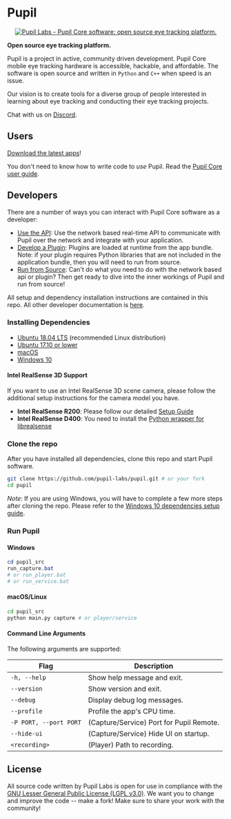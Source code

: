 # Pupil
<a 
href="https://pupil-labs.com"
rel="noopener"
target="_blank">
	<p align="center">
		<img 
		src="https://raw.githubusercontent.com/wiki/pupil-labs/pupil/media/images/pupil_labs_pupil_core_repo_banner.jpg" 
		alt="Pupil Labs - Pupil Core software: open source eye tracking platform."/>
	</p>
</a>

**Open source eye tracking platform.**

Pupil is a project in active, community driven development. Pupil Core mobile eye tracking hardware is accessible, hackable, and affordable. The software is open source and written in `Python` and `C++` when speed is an issue.

Our vision is to create tools for a diverse group of people interested in learning about eye tracking and conducting their eye tracking projects.

Chat with us on [Discord](https://pupil-labs.com/chat "Pupil Server on Discord").

## Users
[Download the latest apps](https://github.com/pupil-labs/pupil/releases/latest "Download Pupil Capture, Pupil Player, and Pupil Service application bundles")! 

You don't need to know how to write code to _use_ Pupil. Read the [Pupil Core user guide](https://docs.pupil-labs.com/core/ "Pupil Core user guide"). 

## Developers
There are a number of ways you can interact with Pupil Core software as a developer:

- [Use the API](https://docs.pupil-labs.com/developer/core/network-api/): Use the network based real-time API to communicate with Pupil over the network and integrate with your application. 
- [Develop a Plugin](https://docs.pupil-labs.com/developer/core/plugin-api/): Plugins are loaded at runtime from the app bundle. Note: if your plugin requires Python libraries that are not included in the application bundle, then you will need to run from source. 
- [Run from Source](#installing-dependencies): Can't do what you need to do with the network based api or plugin? Then get ready to dive into the inner workings of Pupil and run from source!

All setup and dependency installation instructions are contained in this repo. All other developer documentation is [here](https://docs.pupil-labs.com/developer/core "Pupil Core developer docs").

### Installing Dependencies
- [Ubuntu 18.04 LTS](./docs/dependencies-ubuntu18.md "Pupil dependency installation for Ubuntu 18.04") (recommended Linux distribution)
- [Ubuntu 17.10 or lower](./docs/dependencies-ubuntu17.md "Pupil dependency installation for Ubuntu 17.10 or lower")
- [macOS](./docs/dependencies-macos.md "Pupil dependency installation for macOS")
- [Windows 10](./docs/dependencies-windows.md "Pupil dependency installation for Windows 10")

#### Intel RealSense 3D Support

If you want to use an Intel RealSense 3D scene camera, please follow the additional setup instructions for the camera model you have.

* **Intel RealSense R200**: Please follow our detailed [Setup Guide](./docs/dependencies-realsense-r200.md "RealSense R200 setup guide")
* **Intel RealSense D400**: You need to install the [Python wrapper for librealsense](https://github.com/IntelRealSense/librealsense/tree/master/wrappers/python#python-wrapper "Install instructions for librealsense Python wrapper")


### Clone the repo
After you have installed all dependencies, clone this repo and start Pupil software.

```sh
git clone https://github.com/pupil-labs/pupil.git # or your fork
cd pupil
```

_Note_: If you are using Windows, you will have to complete a few more steps after cloning the repo. Please refer to the [Windows 10 dependencies setup guide](./docs/dependencies-windows.md "Pupil dependency installation for Windows 10").

### Run Pupil

#### Windows

```powershell
cd pupil_src
run_capture.bat
# or run_player.bat
# or run_service.bat
```

#### macOS/Linux

```sh
cd pupil_src
python main.py capture # or player/service
```

#### Command Line Arguments

The following arguments are supported:

| Flag                   | Description                              |
| ---------------------- | ---------------------------------------- |
| `-h, --help`           | Show help message and exit.              |
| `--version`            | Show version and exit.                   |
| `--debug`              | Display debug log messages.              |
| `--profile`            | Profile the app's CPU time.              |
| `-P PORT, --port PORT` | (Capture/Service) Port for Pupil Remote. |
| `--hide-ui`            | (Capture/Service) Hide UI on startup.    |
| `<recording>`          | (Player) Path to recording.              |



## License
All source code written by Pupil Labs is open for use in compliance with the [GNU Lesser General Public License (LGPL v3.0)](http://www.gnu.org/licenses/lgpl-3.0.en.html). We want you to change and improve the code -- make a fork! Make sure to share your work with the community!
